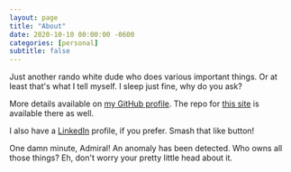 ```yaml
---
layout: page
title: "About"
date: 2020-10-10 00:00:00 -0600
categories: [personal]
subtitle: false
---
```


Just another rando white dude who does various important things. Or at least that's what I tell myself. I sleep just
fine, why do you ask?

More details available on [my GitHub profile][profile].  The repo for [this site][site-repo] is available there as well.

I also have a [LinkedIn][linkedin] profile, if you prefer. Smash that like button!

One damn minute, Admiral! An anomaly has been detected. Who owns all those things? Eh, don't worry your pretty little
head about it.

[profile]: https://github.com/madajczyk
[site-repo]: https://github.com/madajczyk/madajczyk.com
[linkedin]: https://www.linkedin.com/in/madajczyk
